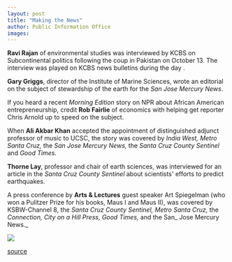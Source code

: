 ```yaml
---
layout: post
title: "Making the News"
author: Public Information Office
images:
---
```


  
**Ravi Rajan** of environmental studies was interviewed by KCBS on Subcontinental politics following the coup in Pakistan on October 13. The interview was played on KCBS news bulletins during the day .   
  
**Gary Griggs**, director of the Institute of Marine Sciences, wrote an editorial on the subject of stewardship of the earth for the _San Jose Mercury News_.   
  
If you heard a recent _Morning Edition_ story on NPR about African American entrepreneurship, credit **Rob Fairlie** of economics with helping get reporter Chris Arnold up to speed on the subject.

When **Ali Akbar Khan** accepted the appointment of distinguished adjunct professor of music to UCSC, the story was covered by _India West, Metro Santa Cruz,_ the _San Jose Mercury News,_ the _Santa Cruz County Sentinel_ and _Good Times._   
  
**Thorne Lay**, professor and chair of earth sciences, was interviewed for an article in the _Santa Cruz County Sentinel_ about scientists' efforts to predict earthquakes.  
  
A press conference by **Arts & Lectures** guest speaker Art Spiegelman (who won a Pulitzer Prize for his books, Maus I and Maus II), was covered by KSBW-Channel 8, the _Santa Cruz County Sentinel,_ _Metro Santa Cruz,_ the _Connection,_ _City on a Hill Press,_ _Good Times,_ and the San_ Jose Mercury News._   
  
  
![ ][1]

[1]: ../../images/trans.gif

[source](http://www1.ucsc.edu/currents/99-00/10-25/makenews.html "Permalink to makenews")
